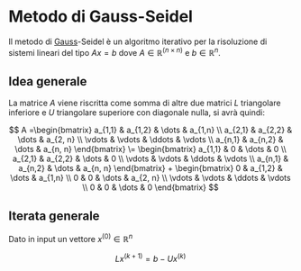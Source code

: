 # Metodo di Gauss-Seidel

Il metodo di [Gauss](https://it.wikipedia.org/wiki/Carl_Friedrich_Gauss)-Seidel è un algoritmo iterativo per la risoluzione di sistemi lineari del tipo $Ax = b$ dove $A \in \mathbb{R}^{(n \times n)}$ e $b \in \mathbb{R}^n$.

## Idea generale 

La matrice $A$ viene riscritta come somma di altre due matrici $L$ triangolare inferiore e $U$ triangolare superiore con diagonale nulla, si avrà quindi:

$$
A =\begin{bmatrix}
a_{1,1} & a_{1,2} & \dots  & a_{1,n} \\
a_{2,1} & a_{2,2} & \dots  & a_{2, n} \\
\vdots  & \vdots  & \ddots & \vdots   \\
a_{n,1} & a_{n,2} & \dots  & a_{n, n} 
\end{bmatrix}
\= 
\begin{bmatrix}
a_{1,1} &   0     & \dots  & 0 \\
a_{2,1} & a_{2,2} & \dots  & 0 \\
\vdots  & \vdots  & \ddots & \vdots   \\
a_{n,1} & a_{n,2} & \dots  & a_{n, n} 
\end{bmatrix}
+
\begin{bmatrix}
0       & a_{1,2} & \dots  & a_{1,n} \\
0       & 0       & \dots  & a_{2, n} \\
\vdots  & \vdots  & \ddots & \vdots   \\
0       & 0       & \dots  & 0
\end{bmatrix}
$$

## Iterata generale

Dato in input un vettore $x^{(0)} \in \mathbb{R}^n$

$$
Lx^{(k+1)} = b - Ux^{(k)}
$$

